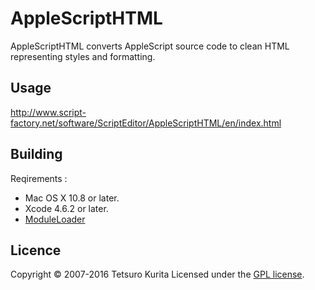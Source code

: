 AppleScriptHTML
===============
AppleScriptHTML converts AppleScript source code to clean HTML representing styles and formatting.

## Usage
http://www.script-factory.net/software/ScriptEditor/AppleScriptHTML/en/index.html

## Building
Reqirements :
* Mac OS X 10.8 or later.
* Xcode 4.6.2 or later.
* [ModuleLoader]

[ModuleLoader]: http://www.script-factory.net/software/OSAX/ModuleLoader/en/index.html

## Licence

Copyright &copy; 2007-2016 Tetsuro Kurita
Licensed under the [GPL license][GPL].
 
[GPL]: http://www.gnu.org/licenses/gpl.html

